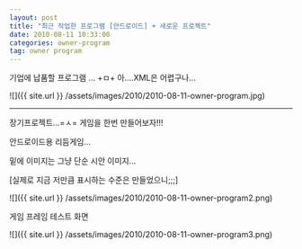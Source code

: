 ```yaml
---
layout: post
title: "최근 작업한 프로그램 [안드로이드] + 새로운 프로젝트"
date: 2010-08-11 10:33:00
categories: owner-program
tag: owner program
---
```


기업에 납품할 프로그램 ... +ㅁ+ 아....XML은 어렵구나...

![]({{ site.url }} /assets/images/2010/2010-08-11-owner-program.jpg)

- - -

장기프로젝트...=ㅅ= 게임을 한번 만들어보자!!!

안드로이드용 리듬게임...

밑에 이미지는 그냥 단순 시안 이미지...

[실제로 지금 저만큼 표시하는 수준은 만들었으니;;;]

![]({{ site.url }} /assets/images/2010/2010-08-11-owner-program2.png)

게임 프레임 테스트 화면

![]({{ site.url }} /assets/images/2010/2010-08-11-owner-program3.png)